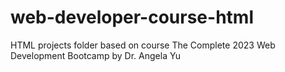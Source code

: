 # web-developer-course-html
HTML projects folder based on course The Complete 2023 Web Development Bootcamp by Dr. Angela Yu
